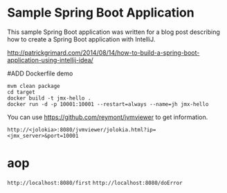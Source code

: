 # Sample Spring Boot Application #

This sample Spring Boot application was written for a blog post describing how to create a Spring Boot application with IntelliJ.

http://patrickgrimard.com/2014/08/14/how-to-build-a-spring-boot-application-using-intellij-idea/

#ADD Dockerfile demo
```
mvm clean package
cd target
docker build -t jmx-hello .
docker run -d -p 10001:10001 --restart=always --name=jh jmx-hello
```

You can use https://github.com/reymont/jvmviewer to get information.

```
http://<jolokia>:8080/jvmviewer/jolokia.html?ip=<jmx_server>&port=10001
```


# aop

`http://localhost:8080/first`
`http://localhost:8080/doError`